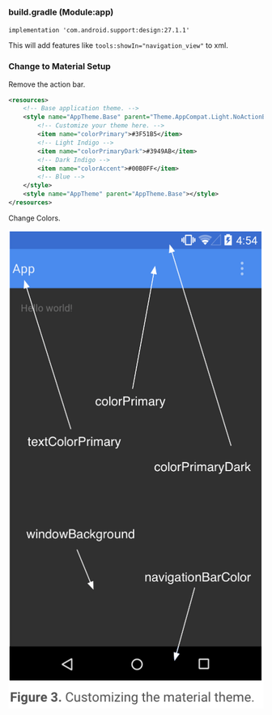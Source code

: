 ### build.gradle (Module:app)

`implementation 'com.android.support:design:27.1.1'`

This will add features like `tools:showIn="navigation_view"` to xml.

### Change to Material Setup

Remove the action bar.

```xml
<resources>
    <!-- Base application theme. -->
    <style name="AppTheme.Base" parent="Theme.AppCompat.Light.NoActionBar">
        <!-- Customize your theme here. -->
        <item name="colorPrimary">#3F51B5</item>
        <!-- Light Indigo -->
        <item name="colorPrimaryDark">#3949AB</item>
        <!-- Dark Indigo -->
        <item name="colorAccent">#00B0FF</item>
        <!-- Blue -->
    </style>
    <style name="AppTheme" parent="AppTheme.Base"></style>
</resources>
```

Change Colors.

![Color reference](https://github.com/RobertAron/AndroidNotes/blob/master/res/color-notes.png)
